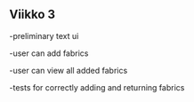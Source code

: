 ## Viikko 3

-preliminary text ui

-user can add fabrics

-user can view all added fabrics

-tests for correctly adding and returning fabrics
